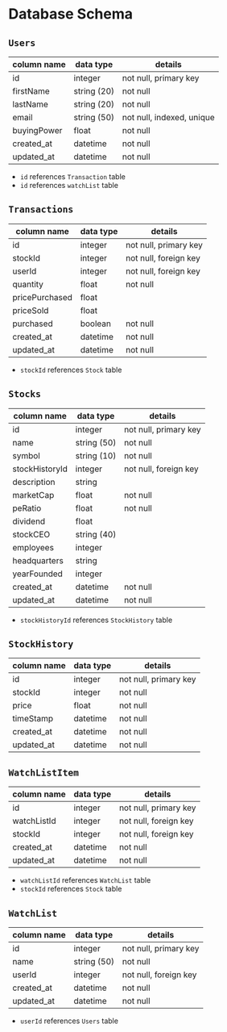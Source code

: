 # **Database Schema**

## `Users`

| column name | data type | details                   |
|-------------|-----------|---------------------------|
| id          | integer   | not null, primary key     |
| firstName   | string (20)   | not null                 |
| lastName   | string (20)   | not null                 |
| email       | string (50)   | not null, indexed, unique |
| buyingPower | float     | not null
| created_at  | datetime  | not null                  |
| updated_at  | datetime  | not null                  |

* `id` references `Transaction` table
* `id` references `watchList` table

## `Transactions`

| column name | data type | details               |
|-------------|-----------|-----------------------|
| id          | integer   | not null, primary key |
| stockId     | integer   | not null, foreign key              |
| userId      | integer   | not null, foreign key |
| quantity    | float     | not null
| pricePurchased | float  |
| priceSold   | float     |
| purchased   | boolean   | not null
| created_at  | datetime  | not null              |
| updated_at  | datetime  | not null              |

* `stockId` references `Stock` table

## `Stocks`

| column name   | data type | details               |
|---------------|-----------|-----------------------|
| id            | integer   | not null, primary key |
| name       | string (50)   | not null              |
| symbol        | string (10) | not null            |
| stockHistoryId  | integer | not null, foreign key      |
| description   | string    |
| marketCap     | float     | not null              |
| peRatio       | float     | not null              |
| dividend      | float     |
| stockCEO      | string (40) |
| employees     | integer   |
| headquarters  | string    |
| yearFounded   | integer   |
| created_at    | datetime  | not null              |
| updated_at    | datetime  | not null              |

* `stockHistoryId` references `StockHistory` table

## `StockHistory`

| column name   | data type | details                        |
|---------------|-----------|--------------------------------|
| id            | integer   | not null, primary key          |
| stockId        | integer   | not null |
| price         | float     | not null
| timeStamp     | datetime      | not null
| created_at   | datetime   | not null         |
| updated_at | datetime   | not null           |

## `WatchListItem`

| column name   | data type | details                   |
|---------------|-----------|--------------------------------|
| id            | integer   | not null, primary key     |
| watchListId   | integer   | not null, foreign key      |
| stockId       | integer   | not null, foreign key     |
| created_at   | datetime   | not null         |
| updated_at | datetime   | not null           |

* `watchListId` references `WatchList` table
* `stockId` references `Stock` table

## `WatchList`

| column name   | data type | details                   |
|---------------|-----------|--------------------------------|
| id            | integer   | not null, primary key     |
| name          | string (50) | not null
| userId   | integer   | not null, foreign key      |
| created_at   | datetime   | not null         |
| updated_at | datetime   | not null           |

* `userId` references `Users` table
